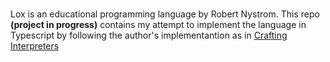#

Lox is an educational programming language by Robert Nystrom.
This repo **(project in progress)** contains my attempt to implement the language in Typescript by following the author's
implementantion as in [Crafting Interpreters](https://craftinginterpreters.com)
